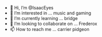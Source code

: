 - 👋 Hi, I’m @IsaacEyes
- 👀 I’m interested in ... music and gaming
- 🌱 I’m currently learning ... bridge
- 💞️ I’m looking to collaborate on ... Frederox
- 📫 How to reach me ... carrier pidgeon 

<!---
IsaacEyes/IsaacEyes is a ✨ special ✨ repository because its `README.md` (this file) appears on your GitHub profile.
You can click the Preview link to take a look at your changes.
--->

